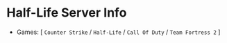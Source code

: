 <h1>Half-Life Server Info</h1>

- Games: [ `Counter Strike` / `Half-Life` / `Call Of Duty` / `Team Fortress 2` ]

